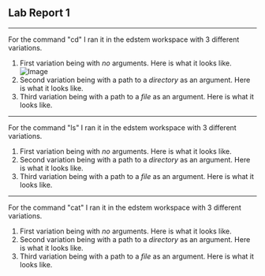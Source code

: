 ## Lab Report 1
---
For the command "cd" I ran it in the edstem workspace with 3 different variations. 
1. First variation being with *no* arguments. Here is what it looks like.
![Image](cd_no_arguments.jpg)
2. Second variation being with a path to a *directory* as an argument. Here is what it looks like.
3. Third variation being with a path to a *file* as an argument. Here is what it looks like.
---
For the command "ls" I ran it in the edstem workspace with 3 different variations.
1. First variation being with *no* arguments. Here is what it looks like.
2. Second variation being with a path to a *directory* as an argument. Here is what it looks like.
3. Third variation being with a path to a *file* as an argument. Here is what it looks like.
---
For the command "cat" I ran it in the edstem workspace with 3 different variations.
1. First variation being with *no* arguments. Here is what it looks like.
2. Second variation being with a path to a *directory* as an argument. Here is what it looks like.
3. Third variation being with a path to a *file* as an argument. Here is what it looks like.
